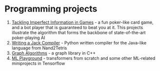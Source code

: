 # Programming projects

1. [Tackling Imperfect Information in Games](https://github.com/filipion/counterfactual-regret-game) - a fun poker-like card game, and a bot player that is guaranteed to beat you at it. This projects illustrate the algorithm that forms the backbone of state-of-the-art poker-playing AI
2. [Writing a Jack Compiler](https://github.com/filipion/compiler-for-Jack) - Python written compiler for the Java-like language from Nand2Tetris
3. [Graph Algorithms](https://github.com/filipion/graph-algos) - a graph library in C++
4. [ML Playground](https://github.com/filipion/mlplayground) - transformers from scratch and some other ML-related miniprojects in Tensorflow
